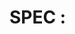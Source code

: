 # SPEC <ID>: <Title>

## Problem
<What value this delivers. Business outcomes, not impl.>

## Scope
- In
- Out

## Interfaces
- HTTP:
  - POST /remember {text, metadata}
  - GET  /recall?q=..&k=..
- Python:
  - memory.remember(text, metadata)
  - memory.recall(query, k=5)

## Acceptance
See `acceptance.md` .

## Rollout
- Feature flag: MEMORY_PROVIDER (native|http)
- Migration: N/A (or link)
